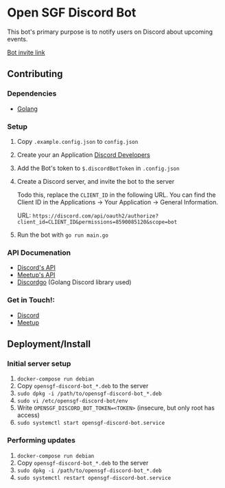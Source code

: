 # Open SGF Discord Bot
This bot's primary purpose is to notify users on Discord about upcoming
events.

[Bot invite link](https://discord.com/api/oauth2/authorize?client_id=945072391950831656&permissions=8590085120&scope=bot)

## Contributing

### Dependencies
- [Golang](https://go.dev/)

### Setup
1. Copy `.example.config.json` to `config.json`
2. Create your an Application [Discord Developers](https://discord.com/developers/applications)
3. Add the Bot's token to `$.discordBotToken` in `.config.json`
4. Create a Discord server, and invite the bot to the server

    Todo this, replace the `CLIENT_ID` in the following URL. You can find the 
    Client ID in the Applications -> Your Application -> General Information.

    URL: `https://discord.com/api/oauth2/authorize?client_id=CLIENT_ID&permissions=8590085120&scope=bot`

5. Run the bot with `go run main.go`

### API Documenation
- [Discord's API](https://discord.com/developers/docs/intro)
- [Meetup's API](https://www.meetup.com/api/general/)
- [Discordgo](https://github.com/bwmarrin/discordgo) (Golang Discord library used)

### Get in Touch!:
- [Discord](https://discord.gg/jFD8dZP)
- [Meetup](https://www.meetup.com/open-sgf)

## Deployment/Install

### Initial server setup

1. `docker-compose run debian`
2. Copy `opensgf-discord-bot_*.deb` to the server
4. `sudo dpkg -i /path/to/opensgf-discord-bot_*.deb`
5. `sudo vi /etc/opensgf-discord-bot/env`
6. Write `OPENSGF_DISCORD_BOT_TOKEN=<TOKEN>` (insecure, but only root has access)
7. `sudo systemctl start opensgf-discord-bot.service`

### Performing updates

1. `docker-compose run debian`
2. Copy `opensgf-discord-bot_*.deb` to the server
3. `sudo dpkg -i /path/to/opensgf-discord-bot_*.deb`
4. `sudo systemctl restart opensgf-discord-bot.service`